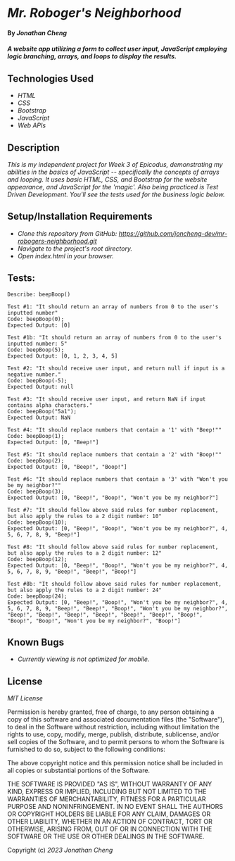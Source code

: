 # _Mr. Roboger's Neighborhood_

#### By _**Jonathan Cheng**_

#### _A website app utilizing a form to collect user input, JavaScript employing logic branching, arrays, and loops to display the results._

## Technologies Used

- _HTML_
- _CSS_
- _Bootstrap_
- _JavaScript_
- _Web APIs_

## Description

_This is my independent project for Week 3 of Epicodus, demonstrating my abilities in the basics of JavaScript -- specifically the concepts of arrays and looping. It uses basic HTML, CSS, and Bootstrap for the website appearance, and JavaScript for the 'magic'. Also being practiced is Test Driven Development. You'll see the tests used for the business logic below._

## Setup/Installation Requirements

- _Clone this repository from GitHub: https://github.com/joncheng-dev/mr-robogers-neighborhood.git_
- _Navigate to the project's root directory._
- _Open index.html in your browser._

## Tests:

```
Describe: beepBoop()

Test #1: "It should return an array of numbers from 0 to the user's inputted number"
Code: beepBoop(0);
Expected Output: [0]

Test #1b: "It should return an array of numbers from 0 to the user's inputted number: 5"
Code: beepBoop(5);
Expected Output: [0, 1, 2, 3, 4, 5]

Test #2: "It should receive user input, and return null if input is a negative number."
Code: beepBoop(-5);
Expected Output: null

Test #3: "It should receive user input, and return NaN if input contains alpha characters."
Code: beepBoop("5a1");
Expected Output: NaN

Test #4: "It should replace numbers that contain a '1' with "Beep!""
Code: beepBoop(1);
Expected Output: [0, "Beep!"]

Test #5: "It should replace numbers that contain a '2' with "Boop!""
Code: beepBoop(2);
Expected Output: [0, "Beep!", "Boop!"]

Test #6: "It should replace numbers that contain a '3' with "Won't you be my neighbor?""
Code: beepBoop(3);
Expected Output: [0, "Beep!", "Boop!", "Won't you be my neighbor?"]

Test #7: "It should follow above said rules for number replacement, but also apply the rules to a 2 digit number: 10"
Code: beepBoop(10);
Expected Output: [0, "Beep!", "Boop!", "Won't you be my neighbor?", 4, 5, 6, 7, 8, 9, "Beep!"]

Test #8: "It should follow above said rules for number replacement, but also apply the rules to a 2 digit number: 12"
Code: beepBoop(12);
Expected Output: [0, "Beep!", "Boop!", "Won't you be my neighbor?", 4, 5, 6, 7, 8, 9, "Beep!", "Beep!", "Boop!"]

Test #8b: "It should follow above said rules for number replacement, but also apply the rules to a 2 digit number: 24"
Code: beepBoop(24);
Expected Output: [0, "Beep!", "Boop!", "Won't you be my neighbor?", 4, 5, 6, 7, 8, 9, "Beep!", "Beep!", "Boop!", "Won't you be my neighbor?", "Beep!", "Beep!", "Beep!", "Beep!", "Beep!", "Beep!", "Boop!", "Boop!", "Boop!", "Won't you be my neighbor?", "Boop!"]
```

## Known Bugs

- _Currently viewing is not optimized for mobile._

## License

_MIT License_

Permission is hereby granted, free of charge, to any person obtaining a copy
of this software and associated documentation files (the "Software"), to deal
in the Software without restriction, including without limitation the rights
to use, copy, modify, merge, publish, distribute, sublicense, and/or sell
copies of the Software, and to permit persons to whom the Software is
furnished to do so, subject to the following conditions:

The above copyright notice and this permission notice shall be included in all
copies or substantial portions of the Software.

THE SOFTWARE IS PROVIDED "AS IS", WITHOUT WARRANTY OF ANY KIND, EXPRESS OR
IMPLIED, INCLUDING BUT NOT LIMITED TO THE WARRANTIES OF MERCHANTABILITY,
FITNESS FOR A PARTICULAR PURPOSE AND NONINFRINGEMENT. IN NO EVENT SHALL THE
AUTHORS OR COPYRIGHT HOLDERS BE LIABLE FOR ANY CLAIM, DAMAGES OR OTHER
LIABILITY, WHETHER IN AN ACTION OF CONTRACT, TORT OR OTHERWISE, ARISING FROM,
OUT OF OR IN CONNECTION WITH THE SOFTWARE OR THE USE OR OTHER DEALINGS IN THE
SOFTWARE.

Copyright (c) _2023_ _Jonathan Cheng_
